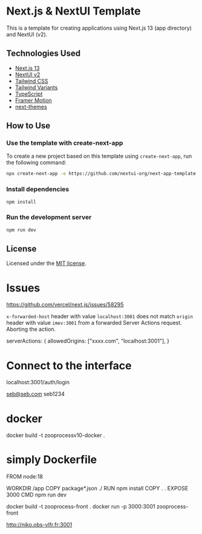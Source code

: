 # Next.js & NextUI Template

This is a template for creating applications using Next.js 13 (app directory) and NextUI (v2).

## Technologies Used

- [Next.js 13](https://nextjs.org/docs/getting-started)
- [NextUI v2](https://nextui.org/)
- [Tailwind CSS](https://tailwindcss.com/)
- [Tailwind Variants](https://tailwind-variants.org)
- [TypeScript](https://www.typescriptlang.org/)
- [Framer Motion](https://www.framer.com/motion/)
- [next-themes](https://github.com/pacocoursey/next-themes)

## How to Use


### Use the template with create-next-app

To create a new project based on this template using `create-next-app`, run the following command:

```bash
npx create-next-app -e https://github.com/nextui-org/next-app-template
```

### Install dependencies

```bash
npm install
```

### Run the development server

```bash
npm run dev
```

## License

Licensed under the [MIT license](https://github.com/nextui-org/next-app-template/blob/main/LICENSE).



# Issues

https://github.com/vercel/next.js/issues/58295

`x-forwarded-host` header with value `localhost:3001` does not match `origin` header with value `imev:3001` from a forwarded Server Actions request. Aborting the action.


serverActions: { allowedOrigins: ["xxxx.com", "localhost:3001"], }


# Connect to the interface

localhost:3001/auth/login

seb@seb.com
seb1234


# docker 

docker build -t zooprocessv10-docker .










# simply Dockerfile

FROM node:18
  
WORKDIR /app
COPY package*.json ./
RUN npm install
COPY . .
EXPOSE 3000
CMD npm run dev


docker build -t zooprocess-front .
docker run -p 3000:3001 zooprocess-front

http://niko.obs-vlfr.fr:3001


